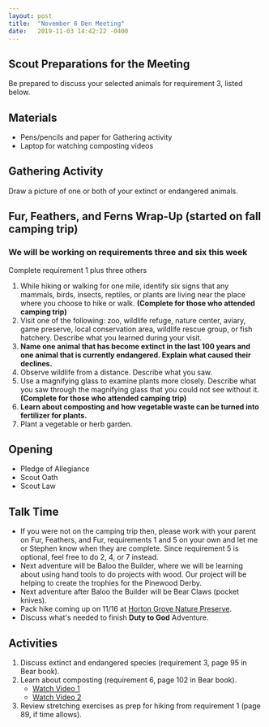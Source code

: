 ```yaml
---
layout: post
title:  "November 6 Den Meeting"
date:   2019-11-03 14:42:22 -0400
---
```


## Scout Preparations for the Meeting
Be prepared to discuss your selected animals for requirement 3, listed below.

## Materials
- Pens/pencils and paper for Gathering activity
- Laptop for watching composting videos

## Gathering Activity
Draw a picture of one or both of your extinct or endangered animals.

## Fur, Feathers, and Ferns Wrap-Up (started on fall camping trip)
### We will be working on requirements three and six this week
Complete requirement 1 plus three others
1. While hiking or walking for one mile, identify six signs that any mammals, birds, insects, reptiles, or plants are living near the place where you choose to hike or walk. **(Complete for those who attended camping trip)**
2. Visit one of the following: zoo, wildlife refuge, nature center, aviary, game preserve, local conservation area, wildlife rescue group, or fish hatchery. Describe what you learned during your visit.
3. **Name one animal that has become extinct in the last 100 years and one animal that is currently endangered. Explain what caused their declines.**
4. Observe wildlife from a distance. Describe what you saw.
5. Use a magnifying glass to examine plants more closely. Describe what you saw through the magnifying glass that you could not see without it. **(Complete for those who attended camping trip)**
6. **Learn about composting and how vegetable waste can be turned into fertilizer for plants.**
7. Plant a vegetable or herb garden.

## Opening
- Pledge of Allegiance
- Scout Oath
- Scout Law 
  
## Talk Time
- If you were not on the camping trip then, please work with your parent on Fur, Feathers, and Fur, requirements 1 and 5 on your own and let me or Stephen know when they are complete. Since requirement 5 is optional, feel free to do 2, 4, or 7 instead.
- Next adventure will be Baloo the Builder, where we will be learning about using hand tools to do projects with wood. Our project will be helping to create the trophies for the Pinewood Derby.
- Next adventure after Baloo the Builder will be Bear Claws (pocket knives).
- Pack hike coming up on 11/16 at [Horton Grove Nature Preserve](https://www.triangleland.org/explore/nature-preserves/horton-grove-nature-preserve).
- Discuss what's needed to finish **Duty to God** Adventure.

## Activities
1. Discuss extinct and endangered species (requirement 3, page 95 in Bear book).
2. Learn about composting (requirement 6, page 102 in Bear book).
   - [Watch Video 1](https://www.youtube.com/watch?v=dRXNo7Ieky8)
   - [Watch Video 2](https://video.nationalgeographic.com/video/green-guide-howdini/00000144-0a2d-d3cb-a96c-7b2d91870000)
3. Review stretching exercises as prep for hiking from requirement 1 (page 89, if time allows).